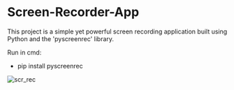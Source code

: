 # Screen-Recorder-App
This project is a simple yet powerful screen recording application built using Python and the 'pyscreenrec' library.





Run in cmd: 

* pip install pyscreenrec

![scr_rec](https://github.com/janithScript/Screen-Recorder-App/assets/127806197/dde0c97c-139f-4797-bb1d-7490274a35cd)
